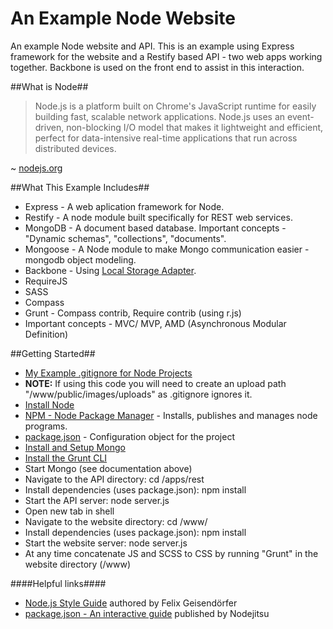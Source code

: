 An Example Node Website
====

An example Node website and API. This is an example using Express framework for the website and a Restify based API - two web apps working together. Backbone is used on the front end to assist in this interaction.

##What is Node##

> Node.js is a platform built on Chrome's JavaScript runtime for easily building fast, scalable network applications. Node.js uses an event-driven, non-blocking I/O model that makes it lightweight and efficient, perfect for data-intensive real-time applications that run across distributed devices.

~ [nodejs.org](http://nodejs.org/ "nodejs.org")

##What This Example Includes##

* Express - A web aplication framework for Node.
* Restify - A node module built specifically for REST web services.
* MongoDB - A document based database. Important concepts - "Dynamic schemas", "collections", "documents".
* Mongoose - A Node module to make Mongo communication easier - mongodb object modeling.
* Backbone - Using [Local Storage Adapter](https://github.com/jeromegn/Backbone.localStorage "Local Storage Adapter").
* RequireJS
* SASS
* Compass
* Grunt - Compass contrib, Require contrib (using r.js)
* Important concepts - MVC/ MVP, AMD (Asynchronous Modular Definition)

##Getting Started##

*	[My Example .gitignore for Node Projects](.gitignore "Example .gitignore for Node Projects")
* **NOTE:** If using this code you will need to create an upload path "/www/public/images/uploads" as .gitignore ignores it.
*	[Install Node](http://nodejs.org/download/ "Install Node")
*	[NPM - Node Package Manager](https://www.npmjs.org "NPM - Node Package Manager") - Installs, publishes and manages node programs.
*	[package.json](https://www.npmjs.org/doc/json.html "package.json") - Configuration object for the project
*	[Install and Setup Mongo](http://docs.mongodb.org/manual/installation/ "Install and Setup Mongo")
*	[Install the Grunt CLI](http://gruntjs.com/getting-started "Grunt | Getting Started")
* Start Mongo (see documentation above)
* Navigate to the API directory: cd /apps/rest
* Install dependencies (uses package.json): npm install
* Start the API server: node server.js
* Open new tab in shell
* Navigate to the website directory: cd /www/
* Install dependencies (uses package.json): npm install
* Start the website server: node server.js
* At any time concatenate JS and SCSS to CSS by running "Grunt" in the website directory (/www)

####Helpful links####

*	[Node.js Style Guide](https://github.com/felixge/node-style-guide "Node.js Style Guide") authored by Felix Geisendörfer
*	[package.json - An interactive guide](http://package.json.nodejitsu.com "package.json - An interactive guide") published by Nodejitsu